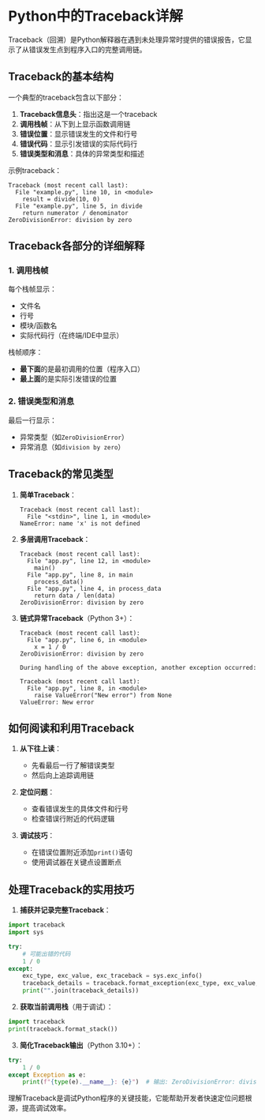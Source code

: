 # Python中的Traceback详解

Traceback（回溯）是Python解释器在遇到未处理异常时提供的错误报告，它显示了从错误发生点到程序入口的完整调用链。

## Traceback的基本结构

一个典型的traceback包含以下部分：

1. **Traceback信息头**：指出这是一个traceback
2. **调用栈帧**：从下到上显示函数调用链
3. **错误位置**：显示错误发生的文件和行号
4. **错误代码**：显示引发错误的实际代码行
5. **错误类型和消息**：具体的异常类型和描述

示例traceback：
```
Traceback (most recent call last):
  File "example.py", line 10, in <module>
    result = divide(10, 0)
  File "example.py", line 5, in divide
    return numerator / denominator
ZeroDivisionError: division by zero
```

## Traceback各部分的详细解释

### 1. 调用栈帧

每个栈帧显示：
- 文件名
- 行号
- 模块/函数名
- 实际代码行（在终端/IDE中显示）

栈帧顺序：
- **最下面**的是最初调用的位置（程序入口）
- **最上面**的是实际引发错误的位置

### 2. 错误类型和消息

最后一行显示：
- 异常类型（如`ZeroDivisionError`）
- 异常消息（如`division by zero`）

## Traceback的常见类型

1. **简单Traceback**：
   ```
   Traceback (most recent call last):
     File "<stdin>", line 1, in <module>
   NameError: name 'x' is not defined
   ```

2. **多层调用Traceback**：
   ```
   Traceback (most recent call last):
     File "app.py", line 12, in <module>
       main()
     File "app.py", line 8, in main
       process_data()
     File "app.py", line 4, in process_data
       return data / len(data)
   ZeroDivisionError: division by zero
   ```

3. **链式异常Traceback**（Python 3+）：
   ```
   Traceback (most recent call last):
     File "app.py", line 6, in <module>
       x = 1 / 0
   ZeroDivisionError: division by zero
   
   During handling of the above exception, another exception occurred:
   
   Traceback (most recent call last):
     File "app.py", line 8, in <module>
       raise ValueError("New error") from None
   ValueError: New error
   ```

## 如何阅读和利用Traceback

1. **从下往上读**：
   - 先看最后一行了解错误类型
   - 然后向上追踪调用链

2. **定位问题**：
   - 查看错误发生的具体文件和行号
   - 检查错误行附近的代码逻辑

3. **调试技巧**：
   - 在错误位置附近添加`print()`语句
   - 使用调试器在关键点设置断点

## 处理Traceback的实用技巧

1. **捕获并记录完整Traceback**：
```python
import traceback
import sys

try:
    # 可能出错的代码
    1 / 0
except:
    exc_type, exc_value, exc_traceback = sys.exc_info()
    traceback_details = traceback.format_exception(exc_type, exc_value, exc_traceback)
    print("".join(traceback_details))
```

2. **获取当前调用栈**（用于调试）：
```python
import traceback
print(traceback.format_stack())
```

3. **简化Traceback输出**（Python 3.10+）：
```python
try:
    1 / 0
except Exception as e:
    print(f"{type(e).__name__}: {e}")  # 输出: ZeroDivisionError: division by zero
```

理解Traceback是调试Python程序的关键技能，它能帮助开发者快速定位问题根源，提高调试效率。